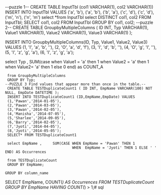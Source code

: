 --puzzle 1--
 CREATE TABLE InputTbl (col1 VARCHAR(1), col2 VARCHAR(1))
INSERT INTO InputTbl VALUES 
('a', 'b'),
('a', 'b'),
('b', 'a'),
('c',  'd'),
('c', 'd'),
('m', 'n'),
('n', 'm')
select *from InputTbl
select  DISTINCT col1, col2
FROM InputTbl;
SELECT col1, col2
FROM InputTbl
GROUP BY col1, col2;
--puzzle 2--
CREATE TABLE GroupbyMultipleColumns 
( ID INT, Typ VARCHAR(1), Value1 VARCHAR(1), Value2 VARCHAR(1), Value3 VARCHAR(1) );

INSERT INTO GroupbyMultipleColumns(ID, Typ, Value1, Value2, Value3) VALUES 
(1, 'I', 'a', 'b', ''), 
(2, 'O', 'a', 'd', 'f'),
(3, 'I', 'd', 'b', ''), 
(4, 'O', 'g', 'l', ''), 
(5, 'I', 'z', 'g', 'a'),
(6, 'I', 'z', 'g', 'a');


select Typ ,          SUM(case  when Value1 = 'a'  then 1 
					            when Value2 = 'a'  then 1 
					            when  Value2=  'a'  then 1 else 0 end) as COUNT_A
					   
	 from GroupbyMultipleColumns
	 GROUP BY Typ;
	--PUZZLE 3 Find values that appear more than once in the table.--
	 CREATE TABLE TESTDuplicateCount1 ( ID INT, EmpName VARCHAR(100) NOT NULL, EmpDate DATETIME );
	 INSERT INTO TESTDuplicateCount1 (ID,EmpName,EmpDate) VALUES 
	 (1,'Pawan','2014-01-05'), 
	 (2,'Pawan','2014-03-05'), 
	 (3,'Pawan','2014-02-05'), 
	 (4,'Manisha','2014-07-05'), 
	 (5,'Sharlee','2014-09-05'),
	 (6,'Barry','2014-02-05'), 
	 (7,'Jyoti','2014-04-05'), 
	 (8,'Jyoti','2014-05-05');
	 SELECT* FROM TESTDuplicateCount1

	 select EmpName ,     SUM(CASE WHEN EmpName = 'Pawan' THEN 1 
                                   WHEN  EmpName = 'Jyoti' THEN 1 ELSE ' ' END) AS Occurrences
					  
	 from TESTDuplicateCount
	 GROUP BY EmpName;
	
	GROUP BY column_name

SELECT EmpName, COUNT(*) AS Occurrences
FROM TESTDuplicateCount
GROUP BY EmpName
HAVING COUNT(*) > 1;# sql
